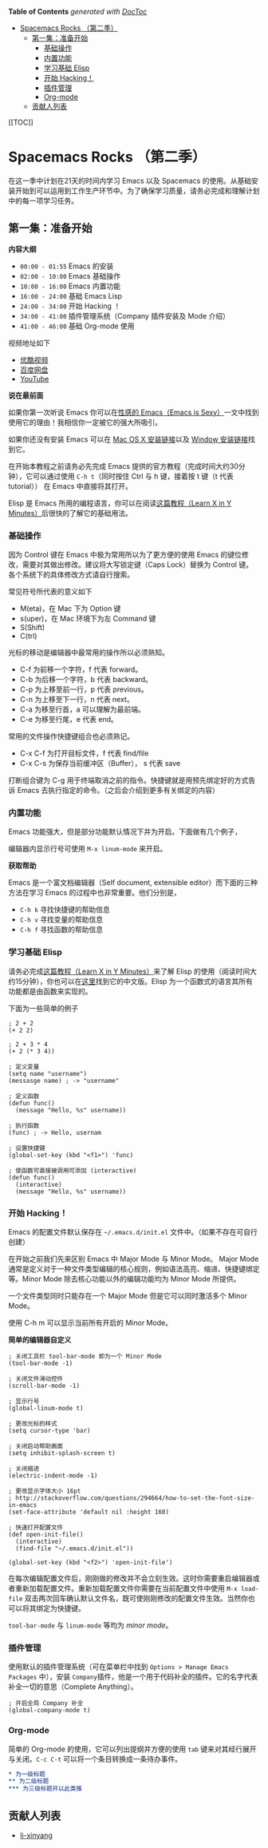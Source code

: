 <!-- START doctoc generated TOC please keep comment here to allow auto update -->
<!-- DON'T EDIT THIS SECTION, INSTEAD RE-RUN doctoc TO UPDATE -->
**Table of Contents**  *generated with [DocToc](https://github.com/thlorenz/doctoc)*

- [Spacemacs Rocks （第二季）](#spacemacs-rocks-%EF%BC%88%E7%AC%AC%E4%BA%8C%E5%AD%A3%EF%BC%89)
  - [第一集：准备开始](#%E7%AC%AC%E4%B8%80%E9%9B%86%EF%BC%9A%E5%87%86%E5%A4%87%E5%BC%80%E5%A7%8B)
    - [基础操作](#%E5%9F%BA%E7%A1%80%E6%93%8D%E4%BD%9C)
    - [内置功能](#%E5%86%85%E7%BD%AE%E5%8A%9F%E8%83%BD)
    - [学习基础 Elisp](#%E5%AD%A6%E4%B9%A0%E5%9F%BA%E7%A1%80-elisp)
    - [开始 Hacking！](#%E5%BC%80%E5%A7%8B-hacking%EF%BC%81)
    - [插件管理](#%E6%8F%92%E4%BB%B6%E7%AE%A1%E7%90%86)
    - [Org-mode](#org-mode)
  - [贡献人列表](#%E8%B4%A1%E7%8C%AE%E4%BA%BA%E5%88%97%E8%A1%A8)

<!-- END doctoc generated TOC please keep comment here to allow auto update -->

[[TOC]]

# Spacemacs Rocks （第二季）

在这一季中计划在21天的时间内学习 Emacs 以及 Spacemacs 的使用。从基础安装开始到可以运用到工作生产环节中。为了确保学习质量，请务必完成和理解计划中的每一项学习任务。

## 第一集：准备开始

**内容大纲**

- `00:00 - 01:55` Emacs 的安装
- `02:00 - 10:00` Emacs 基础操作
- `10:00 - 16:00` Emacs 内置功能
- `16:00 - 24:00` 基础 Emacs Lisp
- `24:00 - 34:00` 开始 Hacking ！
- `34:00 - 41:00` 插件管理系统（Company 插件安装及 Mode 介绍）
- `41:00 - 46:00` 基础 Org-mode 使用

视频地址如下

- [优酷视频](http://v.youku.com/v_show/id_XMTUwNjU0MjE0OA==.html)
- [百度网盘](http://pan.baidu.com/s/1gep9DQV)
- [YouTube](https://www.youtube.com/watch?v=0hpVuoyO8_o&feature=youtu.be)

**说在最前面**

如果你第一次听说 Emacs 你可以在[性感的 Emacs（Emacs is Sexy）](http://emacs.sexy/)一文中找到使用它的理由！我相信你一定被它的强大所吸引。

如果你还没有安装 Emacs 可以在 [Mac OS X 安装链接](http://emacsformacosx.com/builds)以及 [Window 安装链接](http://emacsbinw64.sourceforge.net/)找到它。

在开始本教程之前请务必先完成 Emacs 提供的官方教程（完成时间大约30分钟），它可以通过使用 `C-h t`（同时按住 Ctrl 与 h 键，接着按 t 键（t 代表 tutorial）） 在 Emacs 中直接将其打开。

Elisp 是 Emacs 所用的编程语言，你可以在阅读[这篇教程（Learn X in Y Minutes）](https://learnxinyminutes.com/docs/elisp/)后很快的了解它的基础用法。

### 基础操作

因为 Control 键在 Emacs 中极为常用所以为了更方便的使用 Emacs 的键位修改，需要对其做出修改。建议将大写锁定键（Caps Lock）替换为 Control 键。各个系统下的具体修改方式请自行搜索。

常见符号所代表的意义如下

- M(eta)，在 Mac 下为 Option 键
- s(uper)，在 Mac 环境下为左 Command 键
- S(Shift)
- C(trl)

光标的移动是编辑器中最常用的操作所以必须熟知。

- C-f 为前移一个字符，f 代表 forward。
- C-b 为后移一个字符，b 代表 backward。
- C-p 为上移至前一行，p 代表 previous。
- C-n 为上移至下一行，n 代表 next。
- C-a 为移至行首，a 可以理解为最前端。
- C-e 为移至行尾，e 代表 end。

常用的文件操作快捷键组合也必须熟记。

- C-x C-f 为打开目标文件，f 代表 find/file
- C-x C-s 为保存当前缓冲区（Buffer）， s 代表 save

打断组合键为 C-g 用于终端取消之前的指令。快捷键就是用预先绑定好的方式告诉 Emacs 去执行指定的命令。（之后会介绍到更多有关绑定的内容）

### 内置功能

Emacs 功能强大，但是部分功能默认情况下并为开启。下面做有几个例子，

编辑器内显示行号可使用 `M-x linum-mode` 来开启。

**获取帮助**

Emacs 是一个富文档编辑器（Self document, extensible editor）而下面的三种方法在学习 Emacs 的过程中也非常重要。他们分别是，

- `C-h k` 寻找快捷键的帮助信息
- `C-h v` 寻找变量的帮助信息
- `C-h f` 寻找函数的帮助信息

### 学习基础 Elisp

请务必完成[这篇教程（Learn X in Y Minutes）](https://learnxinyminutes.com/docs/elisp/)来了解 Elisp 的使用（阅读时间大约15分钟），你也可以在[这里](https://learnxinyminutes.com/docs/zh-cn/elisp-cn/)找到它的中文版。Elisp 为一个函数式的语言其所有功能都是由函数来实现的。

下面为一些简单的例子

```elisp
; 2 + 2
(+ 2 2)

; 2 + 3 * 4
(+ 2 (* 3 4))

; 定义变量
(setq name "username")
(messasge name) ; -> "username"

; 定义函数
(defun func()
  (message "Hello, %s" username))

; 执行函数
(func) ; -> Hello, usernam

; 设置快捷键
(global-set-key (kbd "<f1>") 'func)

; 使函数可直接被调用可添加 (interactive)
(defun func()
  (interactive)
  (message "Hello, %s" username))

```

### 开始 Hacking！

Emacs 的配置文件默认保存在 `~/.emacs.d/init.el` 文件中。（如果不存在可自行创建）

在开始之前我们先来区别 Emacs 中 Major Mode 与 Minor Mode。 Major Mode 通常是定义对于一种文件类型编辑的核心规则，例如语法高亮、缩进、快捷键绑定等。Minor Mode 除去核心功能以外的编辑功能均为 Minor Mode 所提供。

一个文件类型同时只能存在一个 Major Mode 但是它可以同时激活多个 Minor Mode。

使用 C-h m 可以显示当前所有开启的 Minor Mode。

**简单的编辑器自定义**

```elisp
; 关闭工具栏 tool-bar-mode 即为一个 Minor Mode
(tool-bar-mode -1)

; 关闭文件滑动控件
(scroll-bar-mode -1)

; 显示行号
(global-linum-mode t)

; 更改光标的样式
(setq cursor-type 'bar)

; 关闭启动帮助画面
(setq inhibit-splash-screen t)

; 关闭缩进
(electric-indent-mode -1)

; 更改显示字体大小 16pt
; http://stackoverflow.com/questions/294664/how-to-set-the-font-size-in-emacs
(set-face-attribute 'default nil :height 160)

; 快速打开配置文件
(def open-init-file()
  (interactive)
  (find-file "~/.emacs.d/init.el"))

(global-set-key (kbd "<f2>") 'open-init-file')
```

在每次编辑配置文件后，刚刚做的修改并不会立刻生效。这时你需要重启编辑器或者重新加载配置文件。重新加载配置文件你需要在当前配置文件中使用 `M-x load-file` 双击两次回车确认默认文件名，既可使刚刚修改的配置文件生效。当然你也可以将其绑定为快捷键。

`tool-bar-mode` 与 `linum-mode` 等均为 *minor mode*。

### 插件管理

使用默认的插件管理系统（可在菜单栏中找到 `Options > Manage Emacs Packages` 中），安装 `Company`插件，他是一个用于代码补全的插件。它的名字代表补全一切的意思（Complete Anything）。

```elisp
; 开启全局 Company 补全
(global-company-mode t)
```

### Org-mode

简单的 Org-mode 的使用，它可以列出提纲并方便的使用 `tab` 键来对其经行展开与关闭。`C-c C-t` 可以将一个条目转换成一条待办事件。

```org
* 为一级标题
** 为二级标题
*** 为三级标题并以此类推
```

## 贡献人列表

- [li-xinyang](https://github.com/li-xinyang)
